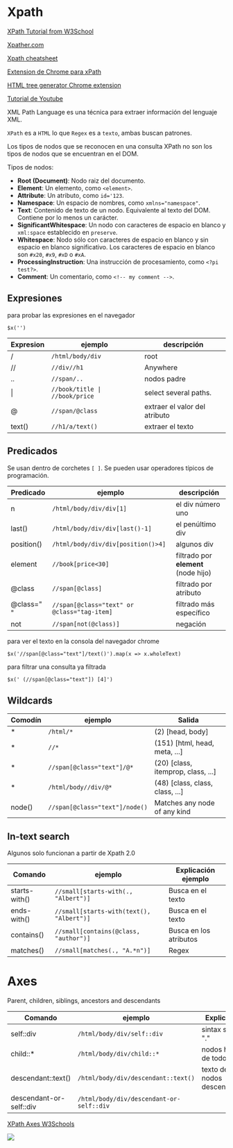 # Xpath

[XPath Tutorial from W3School](https://www.w3schools.com/xml/xpath_intro.asp)

[Xpather.com](http://xpather.com/)

[Xpath cheatsheet](https://devhints.io/xpath)

[Extension de Chrome para xPath](https://chrome.google.com/webstore/detail/xpath-finder/ihnknokegkbpmofmafnkoadfjkhlogph)

[HTML tree generator Chrome extension](https://chrome.google.com/webstore/detail/html-tree-generator/dlbbmhhaadfnbbdnjalilhdakfmiffeg)

[Tutorial de Youtube](https://www.youtube.com/watch?v=0O1SyTh8Zxo&ab_channel=LeonardoKuffo)

XML Path Language es una técnica para extraer información del lenguaje XML.

`XPath` es a `HTML` lo que `Regex` es a `texto`, ambas buscan patrones.

Los tipos de nodos que se reconocen en una consulta XPath no son los tipos de nodos que se encuentran en el DOM.


Tipos de nodos:

* **Root (Document)**: Nodo raiz del documento.
* **Element**: Un elemento, como ``<element>``.
* **Attribute**: Un atributo, como ``id='123``.
* **Namespace**: Un espacio de nombres, como ``xmlns="namespace"``.
* **Text**: Contenido de texto de un nodo. Equivalente al texto del DOM. Contiene por lo menos un carácter.
* **SignificantWhitespace**: Un nodo con caracteres de espacio en blanco y ``xml:space`` establecido en ``preserve``.
* **Whitespace**: Nodo sólo con caracteres de espacio en blanco y sin espacio en blanco significativo. Los caracteres de espacio en blanco son ``#x20``, ``#x9``, ``#xD`` o ``#xA``.
* **ProcessingInstruction**: Una instrucción de procesamiento, como ``<?pi test?>``. 
* **Comment**: Un comentario, como ``<!-- my comment -->``.

## Expresiones

para probar las expresiones en el navegador

```xpath
$x('')
```
Expresion | ejemplo | descripción
--------- | ------- | -----------
/ | `/html/body/div` | root
// | `//div//h1` | Anywhere
.. | `//span/..` | nodos padre
\| | `//book/title \| //book/price` |  select several paths.
@ | `//span/@class` | extraer el valor del atributo
text() | `//h1/a/text()` | extraer el texto

## Predicados

Se usan dentro de corchetes `[ ]`. Se pueden usar operadores típicos de programación.

Predicado | ejemplo | descripción
--------- | ------- | -----------
n | `/html/body/div/div[1]` | el div número uno
last() | `/html/body/div/div[last()-1]` | el penúltimo div
position() | `/html/body/div/div[position()>4]` | algunos div
element | `//book[price<30]` | filtrado por **element** (node hijo)
@class | `//span[@class]` | filtrado por atributo
@class=" " | `//span[@class="text" or @class="tag-item]` | filtrado más específico
not | `//span[not(@class)]` | negación


para ver el texto en la consola del navegador chrome
```xpath
$x('//span[@class="text"]/text()').map(x => x.wholeText)
```
para filtrar una consulta ya filtrada
```xpath
$x(' (//span[@class="text"]) [4]')
```

## Wildcards

Comodín | ejemplo | Salida
------- | ------- | ------
\* | `/html/*` | (2) [head, body]
\* | `//*` | (151) [html, head, meta, ...]
\* | `//span[@class="text"]/@*` | (20) [class, itemprop, class, ...]
\* | `/html/body//div/@*` | (48) [class, class, class, ...]
node() | `//span[@class="text"]/node()` | Matches any node of any kind

## In-text search

Algunos solo funcionan a partir de Xpath 2.0

Comando | ejemplo | Explicación ejemplo
------- | ------- | -----------
starts-with() | `//small[starts-with(., "Albert")]` | Busca en el texto
ends-with() | `//small[starts-with(text(), "Albert")]` | Busca en el texto
contains() | `//small[contains(@class, "author")]` | Busca en los atributos
matches() | `//small[matches(., "A.*n")]` | Regex

# Axes

Parent, children, siblings, ancestors and descendants

Comando | ejemplo | Explicación
------- | ------- | -----------
self::div | `/html/body/div/self::div` | sintax sugar "."
child::* | `/html/body/div/child::*` | nodos hijos de todo tipo
descendant::text() | `/html/body/div/descendant::text()` | texto de nodos descendentes
descendant-or-self::div | `/html/body/div/descendant-or-self::div` | 

[XPath Axes W3Schools](https://www.w3schools.com/xml/xpath_axes.asp)

![](https://gyires.inf.unideb.hu/GyBITT/03/images/xpath-tengelyek.png)